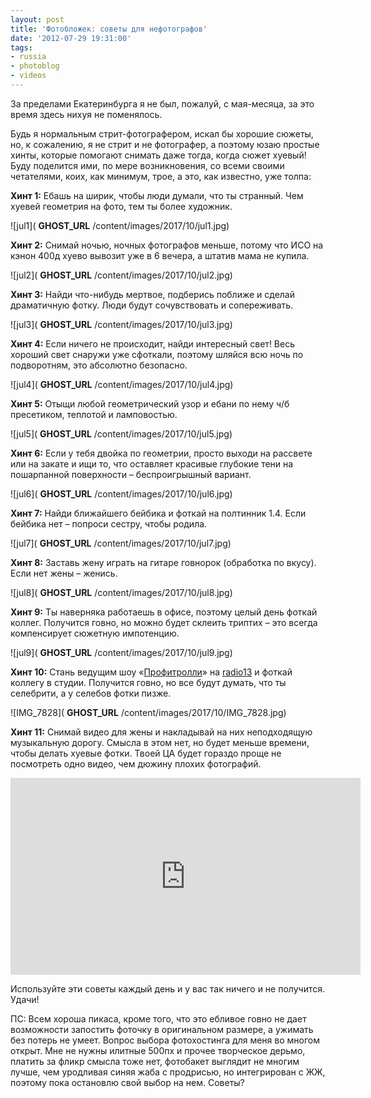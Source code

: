```yaml
---
layout: post
title: 'Фотобложек: советы для нефотографов'
date: '2012-07-29 19:31:00'
tags:
- russia
- photoblog
- videos
---
```


За пределами Екатеринбурга я не был, пожалуй, с мая-месяца, за это время здесь нихуя не поменялось.

Будь я нормальным стрит-фотографером, искал бы хорошие сюжеты, но, к сожалению, я не стрит и не фотографер, а поэтому юзаю простые хинты, которые помогают снимать даже тогда, когда сюжет хуевый! Буду поделится ими, по мере возникновения, со всеми своими четателями, коих, как минимум, трое, а это, как известно, уже толпа:

**Хинт 1:** Ебашь на ширик, чтобы люди думали, что ты странный. Чем хуевей геометрия на фото, тем ты более художник.

![jul1]( __GHOST_URL__ /content/images/2017/10/jul1.jpg)

**Хинт 2:** Снимай ночью, ночных фотографов меньше, потому что ИСО на кэнон 400д хуево вывозит уже в 6 вечера, а штатив мама не купила.

![jul2]( __GHOST_URL__ /content/images/2017/10/jul2.jpg)

**Хинт 3:** Найди что-нибудь мертвое, подберись поближе и сделай драматичную фотку. Люди будут сочувствовать и сопереживать.

![jul3]( __GHOST_URL__ /content/images/2017/10/jul3.jpg)

**Хинт 4:** Если ничего не происходит, найди интересный свет! Весь хороший свет снаружи уже сфоткали, поэтому шляйся всю ночь по подворотням, это абсолютно безопасно.

![jul4]( __GHOST_URL__ /content/images/2017/10/jul4.jpg)

**Хинт 5:** Отыщи любой геометрический узор и ебани по нему ч/б пресетиком, теплотой и ламповостью.

![jul5]( __GHOST_URL__ /content/images/2017/10/jul5.jpg)

**Хинт 6:** Если у тебя двойка по геометрии, просто выходи на рассвете или на закате и ищи то, что оставляет красивые глубокие тени на пошарпанной поверхности – беспроигрышный вариант.

![jul6]( __GHOST_URL__ /content/images/2017/10/jul6.jpg)

**Хинт 7:** Найди ближайшего бейбика и фоткай на полтинник 1.4. Если бейбика нет – попроси сестру, чтобы родила.

![jul7]( __GHOST_URL__ /content/images/2017/10/jul7.jpg)

**Хинт 8:** Заставь жену играть на гитаре говнорок (обработка по вкусу). Если нет жены – женись.

![jul8]( __GHOST_URL__ /content/images/2017/10/jul8.jpg)

**Хинт 9:** Ты наверняка работаешь в офисе, поэтому целый день фоткай коллег. Получится говно, но можно будет склеить триптих – это всегда компенсирует сюжетную импотенцию.

![jul9]( __GHOST_URL__ /content/images/2017/10/jul9.jpg)

**Хинт 10:** Стань ведущим шоу «[Профитролли](http://www.iguides.ru/forum/showthread.php?t=64483&highlight=%D0%9F%D1%80%D0%BE%D1%84%D0%B8%D1%82%D1%80%D0%BE%D0%BB%D0%BB%D0%B8)» на [radio13](http://radio13.ru) и фоткай коллегу в студии. Получится говно, но все будут думать, что ты селебрити, а у селебов фотки пизже.

![IMG_7828]( __GHOST_URL__ /content/images/2017/10/IMG_7828.jpg)

**Хинт 11:** Снимай видео для жены и накладывай на них неподходящую музыкальную дорогу. Смысла в этом нет, но будет меньше времени, чтобы делать хуевые фотки. Твоей ЦА будет гораздо проще не посмотреть одно видео, чем дюжину плохих фотографий.

<iframe width="560" height="315" src="https://www.youtube.com/embed/cDJyTMS1CRs" frameborder="0" allowfullscreen></iframe>

Используйте эти советы каждый день и у вас так ничего и не получится. Удачи!

ПС: Всем хороша пикаса, кроме того, что это ебливое говно не дает возможности запостить фоточку в оригинальном размере, а ужимать без потерь не умеет. Вопрос выбора фотохостинга для меня во многом открыт. Мне не нужны илитные 500пх и прочее творческое дерьмо, платить за фликр смысла тоже нет, фотобакет выглядит не многим лучше, чем уродливая синяя жаба с продрисью, но интегрирован с ЖЖ, поэтому пока остановлю свой выбор на нем. Советы?

<!--kg-card-end: markdown-->
